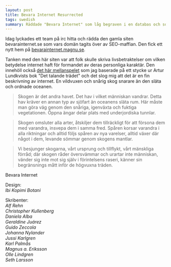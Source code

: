 ```yaml
---
layout: post
title: Bevara Internet Resurrected
tags: swedish 
summary: Räddade "Bevara Internet" som låg begraven i en databas och som nu fått ett nytt hem
---
```

Idag lyckades ett team på irc hitta och rädda den gamla siten bevarainternet.se som vars domän tagits över av SEO-maffian. Den fick ett nytt hem på [bevarainternet.magnu.se](http://bevarainternet.magnu.se/).

Tanken med den här siten var att folk skulle skriva livsbetraktelser om vilken betydelse internet haft för formandet av deras personliga karaktär. Den innehöll också [det här mellanspelet](http://bevarainternet.magnu.se/bevara-internet/mellanspel) som jag baserade på ett stycke ur Artur Lundkvists bok "Det talande trädet" och det slog mig att det är en fin beskrivning av internet. En vildvuxen och snårig skog snarare än den släta och ordnade oceanen. 

> Skogen är det andra havet. Det hav i vilket människan vandrar. Detta hav kräver en annan typ av sjöfart än oceanens släta rum. Här måste man göra väg genom den snåriga, igenväxta och fuktiga vegetationen. Öppna ängar delar plats med underjordiska tunnlar.

> Skogen omsluter alla arter, åtskiljer dem tillräckligt för att försona dem med varandra, insvepa dem i samma fred. Spåren korsar varandra i alla riktningar och alltid följs spåren av nya varelser, alltid växer där något i dem, levande sömmar genom skogens mantlar.

> Vi besjunger skogarna, vårt ursprung och tillflykt, vårt mänskliga förråd; där skogen råder översvämmar och urartar inte människan, vänder sig inte mot sig själv i förintelsens raseri, känner sin begränsnings mått inför de högvuxna träden.

Bevara Internet

Design:   
*Ibi Kopimi Botani*

Skribenter:   
*Alf Rehn*  
*Christopher Kullenberg*  
*Daniela Alba*  
*Geraldine Juárez*  
*Guido Zeccola*  
*Johanna Nylander*  
*Jussi Karlgren*  
*Karl Palmås*  
*Magnus a. Eriksson*  
*Olle Lindgren*  
*Seth Larsson*  



